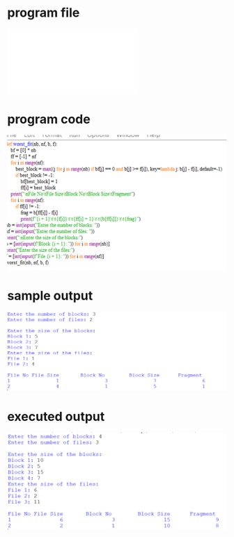 # program file
![program file](worst_fit_510.py)

# program code 
![program code](worst_fit_CODE_510.png)

# sample output
![sample output](worst_fit_IO_510.png)

# executed output
![executed output](worst_fit_EO_510.png)
